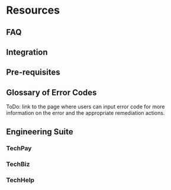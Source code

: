 # Resources

## FAQ

## Integration

## Pre-requisites

## Glossary of Error Codes
ToDo: link to the page where users can input error code for more information on the error and the appropriate remediation actions.

## Engineering Suite

### TechPay

### TechBiz

### TechHelp
